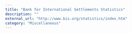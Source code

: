 ```yaml
---
title: "Bank for International Settlements Statistics"
description: ""
external_url: "http://www.bis.org/statistics/index.htm"
category: "Miscellaneous"
---
```

